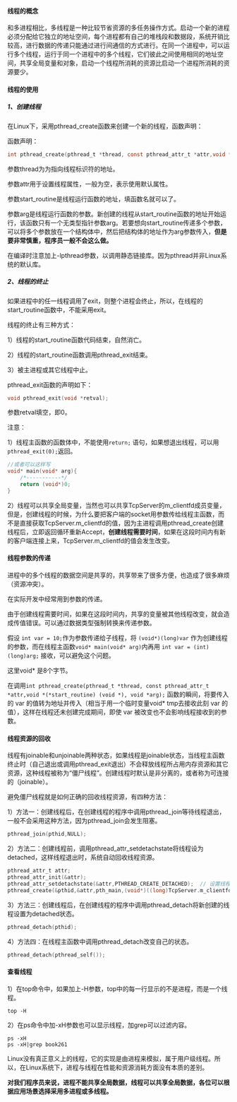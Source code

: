 #### 线程的概念

​		和多进程相比，多线程是一种比较节省资源的多任务操作方式。启动一个新的进程必须分配给它独立的地址空间，每个进程都有自己的堆栈段和数据段，系统开销比较高，进行数据的传递只能通过进行间通信的方式进行。在同一个进程中，可以运行多个线程，运行于同一个进程中的多个线程，它们彼此之间使用相同的地址空间，共享全局变量和对象，启动一个线程所消耗的资源比启动一个进程所消耗的资源要少。



#### 线程的使用

##### 1、创建线程

在Linux下，采用pthread_create函数来创建一个新的线程，函数声明：

函数声明：

```c
int pthread_create(pthread_t *thread, const pthread_attr_t *attr,void *(*start_routine) (void *), void *arg);
```

参数thread为为指向线程标识符的地址。

参数attr用于设置线程属性，一般为空，表示使用默认属性。

参数start_routine是线程运行函数的地址，填函数名就可以了。

参数arg是线程运行函数的参数。新创建的线程从start_routine函数的地址开始运行，该函数只有一个无类型指针参数arg。若要想向start_routine传递多个参数，可以将多个参数放在一个结构体中，然后把结构体的地址作为arg参数传入，**但是要非常慎重，程序员一般不会这么做。**

在编译时注意加上-lpthread参数，以调用静态链接库。因为pthread并非Linux系统的默认库。

##### 2、线程的终止

如果进程中的任一线程调用了exit，则整个进程会终止，所以，在线程的start_routine函数中，不能采用exit。

线程的终止有三种方式：

1）线程的start_routine函数代码结束，自然消亡。

2）线程的start_routine函数调用pthread_exit结束。

3）被主进程或其它线程中止。

pthread_exit函数的声明如下：

```c
void pthread_exit(void *retval);
```

参数retval填空，即0。

注意：

1）线程主函数的函数体中，不能使用` return; ` 语句，如果想退出线程，可以用` pthread_exit(0); `返回。

```c
//或者可以这样写
void* main(void* arg){
    /*-----------*/
    return (void*)0;
}
```

2）线程可以共享全局变量，当然也可以共享TcpServer的m_clientfd成员变量，但是，创建线程的时候，为什么要把客户端的socket用参数传给线程主函数，而不是直接获取TcpServer.m_clientfd的值，因为主进程调用pthread_create创建线程后，立即返回循环重新Accept，**创建线程需要时间**，如果在这段时间内有新的客户端连接上来，TcpServer.m_clientfd的值会发生改变。



#### 线程参数的传递

进程中的多个线程的数据空间是共享的，共享带来了很多方便，也造成了很多麻烦（资源冲突）。

在实际开发中经常用到参数的传递。

由于创建线程需要时间，如果在这段时间内，共享的变量被其他线程改变，就会造成传值错误。可以通过数据类型强制转换来传递参数。

假设 `int var = 10;`作为参数传递给子线程，将 `(void*)(long)var` 作为创建线程的参数，而在线程主函数`void* main(void* arg)`内再用 `int var = (int)(long)arg;` 接收，可以避免这个问题。

这里void* 是8个字节。

在调用`int pthread_create(pthread_t *thread, const pthread_attr_t *attr,void *(*start_routine) (void *), void *arg);` 函数的瞬间，将要传入的 var 的值转为地址并传入（相当于用一个临时变量void* tmp去接收此刻 var 的值），这样在线程还未创建完成期间，即使 var 被改变也不会影响线程接收到的参数。



#### 线程资源的回收

线程有joinable和unjoinable两种状态，如果线程是joinable状态，当线程主函数终止时（自己退出或调用pthread_exit退出）不会释放线程所占用内存资源和其它资源，这种线程被称为“僵尸线程”。创建线程时默认是非分离的，或者称为可连接的（joinable）。

避免僵尸线程就是如何正确的回收线程资源，有四种方法：

1）方法一：创建线程后，在创建线程的程序中调用pthread_join等待线程退出，一般不会采用这种方法，因为pthread_join会发生阻塞。

```c
pthread_join(pthid,NULL);
```

2）方法二：创建线程前，调用pthread_attr_setdetachstate将线程设为detached，这样线程退出时，系统自动回收线程资源。

```c
pthread_attr_t attr;
pthread_attr_init(&attr);
pthread_attr_setdetachstate(&attr,PTHREAD_CREATE_DETACHED);  // 设置线程的属性。
pthread_create(&pthid,&attr,pth_main,(void*)((long)TcpServer.m_clientfd);
```

3）方法三：创建线程后，在创建线程的程序中调用pthread_detach将新创建的线程设置为detached状态。

```c
pthread_detach(pthid);
```

 4）方法四：在线程主函数中调用pthread_detach改变自己的状态。

```c
pthread_detach(pthread_self());
```



#### 查看线程

1）在top命令中，如果加上-H参数，top中的每一行显示的不是进程，而是一个线程。

```
top -H
```

2）在ps命令中加-xH参数也可以显示线程，加grep可以过滤内容。

```
ps -xH
ps -xH|grep book261
```

Linux没有真正意义上的线程，它的实现是由进程来模拟，属于用户级线程。所以，在Linux系统下，进程与线程在性能和资源消耗方面没有本质的差别。

**对我们程序员来说，进程不能共享全局数据，线程可以共享全局数据，各位可以根据应用场景选择采用多进程或多线程。**